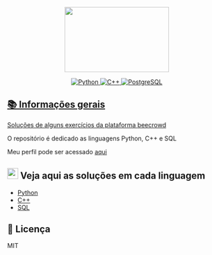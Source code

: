 <p align="center">
<a href="https://www.beecrowd.com.br">
<img  width="240"  height="150"  src="https://resources.beecrowd.com.br/judge/img/5.0/logo-beecrowd.png?1635097036">
</p>

<p align="center">
<img alt="Python" src="https://img.shields.io/badge/Python-3572A5?style=flat&logo=python&logoColor=white">
<img alt="C++" src="https://img.shields.io/badge/C++-F34B7D?style=flat&logo=cplusplus&logoColor=white">
<img alt="PostgreSQL" src="https://img.shields.io/badge/PostgreSQL-316192?style=flat&logo=postgresql&logoColor=white">
</p>

## 📚 Informações gerais

Soluções de alguns exercícios da plataforma [beecrowd](https://www.beecrowd.com.br/)

O repositório é dedicado as linguagens Python, C++ e SQL

Meu perfil pode ser acessado [aqui](https://www.beecrowd.com.br/judge/pt/profile/808123)

## <img width="25" height="25" src="https://www.beecrowd.com.br/judge/favicon.ico?1635097036"> Veja aqui as soluções em cada linguagem

- [Python](Python/README.md)
- [C++](C++/README.md)
- [SQL](./SQL)

## 📃 Licença
MIT
